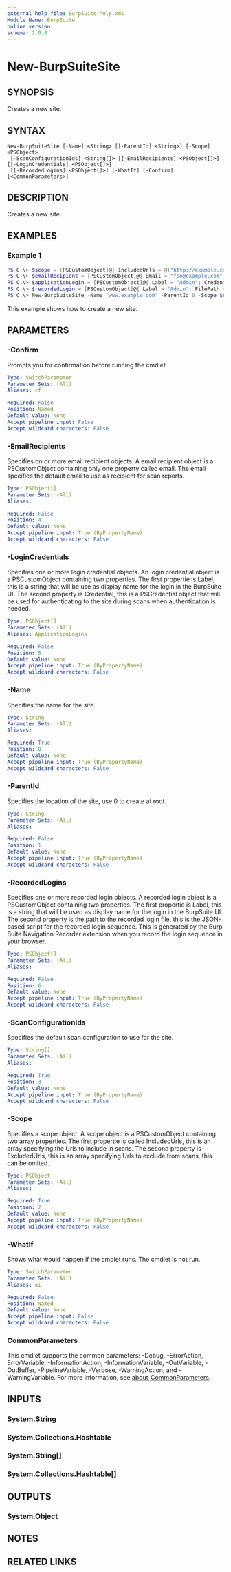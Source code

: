 ```yaml
---
external help file: BurpSuite-help.xml
Module Name: BurpSuite
online version:
schema: 2.0.0
---
```


# New-BurpSuiteSite

## SYNOPSIS
Creates a new site.

## SYNTAX

```
New-BurpSuiteSite [-Name] <String> [[-ParentId] <String>] [-Scope] <PSObject>
 [-ScanConfigurationIds] <String[]> [[-EmailRecipients] <PSObject[]>] [[-LoginCredentials] <PSObject[]>]
 [[-RecordedLogins] <PSObject[]>] [-WhatIf] [-Confirm] [<CommonParameters>]
```

## DESCRIPTION
Creates a new site.

## EXAMPLES

### Example 1
```powershell
PS C:\> $scope = [PSCustomObject]@{ IncludedUrls = @("http://example.com"); ExcludedUrls = @() }
PS C:\> $emailRecipient = [PSCustomObject]@{ Email = "foo@example.com" }
PS C:\> $applicationLogin = [PSCustomObject]@{ Label = "Admin"; Credential = (New-Object System.Management.Automation.PSCredential ("admin", $(ConvertTo-SecureString "ChangeMe" -AsPlainText -Force))) }
PS C:\> $recordedLogin = [PSCustomObject]@{ Label = "Admin"; FilePath = 'C:\MyScript.json' }
PS C:\> New-BurpSuiteSite -Name "www.example.com" -ParentId 0 -Scope $scope -ScanConfigurationIds '1232asdf23234f' -EmailRecipients $emailRecipient -LoginCredentials $applicationLogin -RecordedLogins $recordedLogin
```

This example shows how to create a new site.

## PARAMETERS

### -Confirm
Prompts you for confirmation before running the cmdlet.

```yaml
Type: SwitchParameter
Parameter Sets: (All)
Aliases: cf

Required: False
Position: Named
Default value: None
Accept pipeline input: False
Accept wildcard characters: False
```

### -EmailRecipients
Specifies on or more email recipient objects. A email recipient object is a PSCustomObject containing only one property called email. The email specifies the default email to use as recipient for scan reports.

```yaml
Type: PSObject[]
Parameter Sets: (All)
Aliases:

Required: False
Position: 4
Default value: None
Accept pipeline input: True (ByPropertyName)
Accept wildcard characters: False
```

### -LoginCredentials
Specifies one or more login credential objects. An login credential object is a PSCustomObject containing two properties. The first propertie is Label, this is a string that will be use as display name for the login in the BurpSuite UI. The second property is Credential, this is a PSCredential object that will be used for authenticating to the site during scans when authentication is needed.

```yaml
Type: PSObject[]
Parameter Sets: (All)
Aliases: ApplicationLogins

Required: False
Position: 5
Default value: None
Accept pipeline input: True (ByPropertyName)
Accept wildcard characters: False
```

### -Name
Specifies the name for the site.

```yaml
Type: String
Parameter Sets: (All)
Aliases:

Required: True
Position: 0
Default value: None
Accept pipeline input: True (ByPropertyName)
Accept wildcard characters: False
```

### -ParentId
Specifies the location of the site, use 0 to create at root.

```yaml
Type: String
Parameter Sets: (All)
Aliases:

Required: False
Position: 1
Default value: None
Accept pipeline input: True (ByPropertyName)
Accept wildcard characters: False
```

### -RecordedLogins
Specifies one or more recorded login objects. A recorded login object is a PSCustomObject containing two properties. The first propertie is Label, this is a string that will be used as display name for the login in the BurpSuite UI. The second property is the path to the recorded login file, this is the JSON-based script for the recorded login sequence. This is generated by the Burp Suite Navigation Recorder extension when you record the login sequence in your browser.

```yaml
Type: PSObject[]
Parameter Sets: (All)
Aliases:

Required: False
Position: 6
Default value: None
Accept pipeline input: True (ByPropertyName)
Accept wildcard characters: False
```

### -ScanConfigurationIds
Specifies the default scan configuration to use for the site.

```yaml
Type: String[]
Parameter Sets: (All)
Aliases:

Required: True
Position: 3
Default value: None
Accept pipeline input: True (ByPropertyName)
Accept wildcard characters: False
```

### -Scope
Specifies a scope object. A scope object is a PSCustomObject containing two array properties. The first propertie is called IncludedUrls, this is an array specifying the Urls to include in scans. The second property is ExcludedUrls, this is an array specifying Urls to exclude from scans, this can be omited.

```yaml
Type: PSObject
Parameter Sets: (All)
Aliases:

Required: True
Position: 2
Default value: None
Accept pipeline input: True (ByPropertyName)
Accept wildcard characters: False
```

### -WhatIf
Shows what would happen if the cmdlet runs.
The cmdlet is not run.

```yaml
Type: SwitchParameter
Parameter Sets: (All)
Aliases: wi

Required: False
Position: Named
Default value: None
Accept pipeline input: False
Accept wildcard characters: False
```

### CommonParameters
This cmdlet supports the common parameters: -Debug, -ErrorAction, -ErrorVariable, -InformationAction, -InformationVariable, -OutVariable, -OutBuffer, -PipelineVariable, -Verbose, -WarningAction, and -WarningVariable. For more information, see [about_CommonParameters](http://go.microsoft.com/fwlink/?LinkID=113216).

## INPUTS

### System.String

### System.Collections.Hashtable

### System.String[]

### System.Collections.Hashtable[]

## OUTPUTS

### System.Object
## NOTES

## RELATED LINKS
